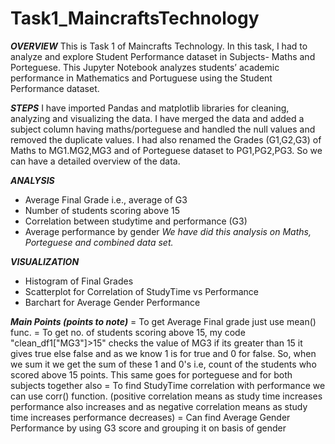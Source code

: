 # Task1_MaincraftsTechnology

***OVERVIEW***
This is Task 1 of Maincrafts Technology. In this task, I had to analyze and explore Student Performance dataset in Subjects- Maths and Porteguese. 
This Jupyter Notebook analyzes students’ academic performance in Mathematics and Portuguese using the Student Performance dataset.

***STEPS***
I have imported Pandas and matplotlib libraries for cleaning, analyzing and visualizing the data.
I have merged the data and added a subject column having maths/porteguese and handled the null values and removed the duplicate values.
I had also renamed the Grades (G1,G2,G3) of Maths to MG1.MG2,MG3 and of Porteguese dataset to PG1,PG2,PG3. So we can have a detailed overview of the data.

***ANALYSIS***
 - Average Final Grade i.e., average of G3
 - Number of students scoring above 15
 - Correlation between studytime and performance (G3)
 - Average performance by gender
   *We have did this analysis on Maths, Porteguese and combined data set.*

***VISUALIZATION***
- Histogram of Final Grades
- Scatterplot for Correlation of StudyTime vs Performance
- Barchart for Average Gender Performance

***Main Points (points to note)***
= To get Average Final grade just use mean() func.
= To get no. of students scoring above 15, my code "clean_df1["MG3"]>15" checks the value of MG3 if its greater than 15 it gives true else false and as we know 1 is for true and 0 for false. So, when we sum it we get the sum of these 1 and 0's i.e, count of the students who scored above 15 points. 
This same goes for porteguese and for both subjects together also
= To find StudyTime correlation with performance we can use corr() function. 
  (positive correlation means as study time increases performance also increases and as negative correlation means as study time increases performance decreases)
= Can find Average Gender Performance by using G3 score and grouping it on basis of gender
